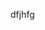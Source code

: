                                                        
dfjhfg
          
                                               
